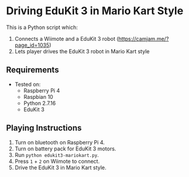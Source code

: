 # Driving EduKit 3 in Mario Kart Style #

This is a Python script which:
1. Connects a Wiimote and a EduKit 3 robot (https://camjam.me/?page_id=1035)
2. Lets player drives the EduKit 3 robot in Mario Kart style

## Requirements ##
- Tested on:
    - Raspberry Pi 4
    - Raspbian 10
    - Python 2.7.16
    - EduKit 3

## Playing Instructions ##
1. Turn on bluetooth on Raspberry Pi 4.
2. Turn on battery pack for EduKit 3 motors.
3. Run `python edukit3-mariokart.py`.
4. Press `1` + `2` on Wiimote to connect.
5. Drive the EduKit 3 in Mario Kart style.
